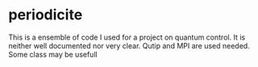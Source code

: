 # periodicite
This is a ensemble of code I used for a project on quantum control.
It is neither well documented nor very clear. Qutip and MPI are used needed. 
Some class may be usefull
